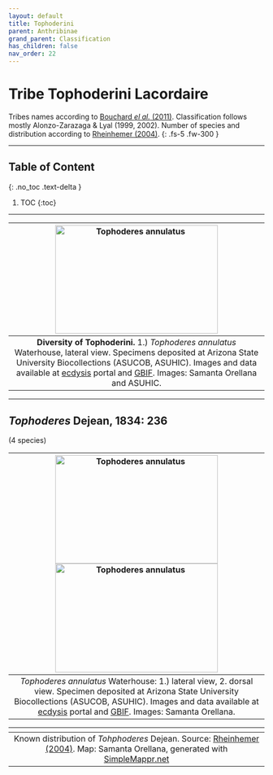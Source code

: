 ```yaml
---
layout: default
title: Tophoderini
parent: Anthribinae
grand_parent: Classification
has_children: false
nav_order: 22
---
```



# Tribe Tophoderini Lacordaire

Tribes names according to [Bouchard _el al._ (2011)](https://zookeys.pensoft.net/articles.php?id=4001). Classification follows mostly Alonzo-Zarazaga & Lyal (1999, 2002). Number of species and distribution according to [Rheinhemer (2004)](https://www.zobodat.at/pdf/Mitt-Ent-Ver-Stuttgart_39_2004_0001-0244.pdf).
{: .fs-5 .fw-300 }

---

## Table of Content
{: .no_toc .text-delta }

1. TOC
{:toc}

---

|  [<img src="https://serv.biokic.asu.edu/imglib/ecdysis/ASU_ASUCOB/ASUCOB0015/ASUCOB0015298_lateral_edited_1611272162.jpg" alt="Tophoderes annulatus" width="320" height="213.4">](https://serv.biokic.asu.edu/ecdysis/collections/individual/index.php?occid=630413)
|:--:| 
|**Diversity of Tophoderini.** 1.) *Tophoderes annulatus* Waterhouse, lateral view. Specimens deposited at Arizona State University Biocollections (ASUCOB, ASUHIC). Images and data available at [ecdysis](https://serv.biokic.asu.edu/ecdysis/index.php) portal and [GBIF](gbif.org). Images: Samanta Orellana and ASUHIC. |

---

## _Tophoderes_ Dejean, 1834: 236
(4 species)

| [<img src="https://serv.biokic.asu.edu/imglib/ecdysis/ASU_ASUCOB/ASUCOB0015/ASUCOB0015298_lateral_edited_1611272162.jpg" alt="Tophoderes annulatus" width="320" height="213.4">](https://serv.biokic.asu.edu/ecdysis/collections/individual/index.php?occid=630413) [<img src="https://serv.biokic.asu.edu/imglib/ecdysis/ASU_ASUCOB/ASUCOB0015/ASUCOB0015298_dorsal_edited_1611272415.jpg" alt="Tophoderes annulatus" width="320" height="213.4">](https://serv.biokic.asu.edu/ecdysis/collections/individual/index.php?occid=630413)     
|:--:| 
|_Tophoderes annulatus_ Waterhouse: 1.) lateral view, 2. dorsal view. Specimen deposited at Arizona State University Biocollections (ASUCOB, ASUHIC). Images and data available at [ecdysis](https://serv.biokic.asu.edu/ecdysis/index.php) portal and [GBIF](gbif.org). Images: Samanta Orellana.|

|<img src="https://www.simplemappr.net/map/19131" alt="" />| 
|:--:| 
|Known distribution of _Tohphoderes_ Dejean. Source: [Rheinhemer (2004)](https://www.zobodat.at/pdf/Mitt-Ent-Ver-Stuttgart_39_2004_0001-0244.pdf). Map: Samanta Orellana, generated with [SimpleMappr.net](https://www.simplemappr.net/) |

